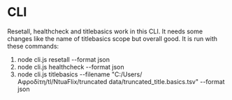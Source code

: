 # CLI

Resetall, healthcheck and titlebasics work in this CLI. It needs some changes like the name of titlebasics scope but overall good. It is run with these commands:
1. node cli.js resetall --format json
2. node cli.js healthcheck --format json
3. node cli.js titlebasics --filename "C:/Users/Αφροδίτη/tl/NtuaFlix/truncated data/truncated_title.basics.tsv" --format json

